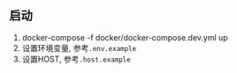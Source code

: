 ## 启动
1. docker-compose -f docker/docker-compose.dev.yml up
2. 设置环境变量, 参考`.env.example`
3. 设置HOST, 参考`.host.example`

